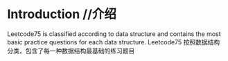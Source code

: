# Introduction //介绍
Leetcode75 is classified according to data structure and contains the most basic practice questions for each data structure. Leetcode75 按照数据结构分类，包含了每一种数据结构最基础的练习题目

